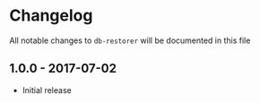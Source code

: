 # Changelog

All notable changes to `db-restorer` will be documented in this file

## 1.0.0 - 2017-07-02

- Initial release

